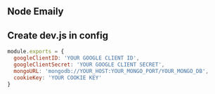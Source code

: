 ## Node Emaily

## Create dev.js in config
```javascript
module.exports = {
  googleClientID: 'YOUR GOOGLE CLIENT ID',
  googleClientSecret: 'YOUR GOOGLE CLIENT SECRET',
  mongoURL: 'mongodb://YOUR_HOST:YOUR_MONGO_PORT/YOUR_MONGO_DB',
  cookieKey: 'YOUR COOKIE KEY'
}
```